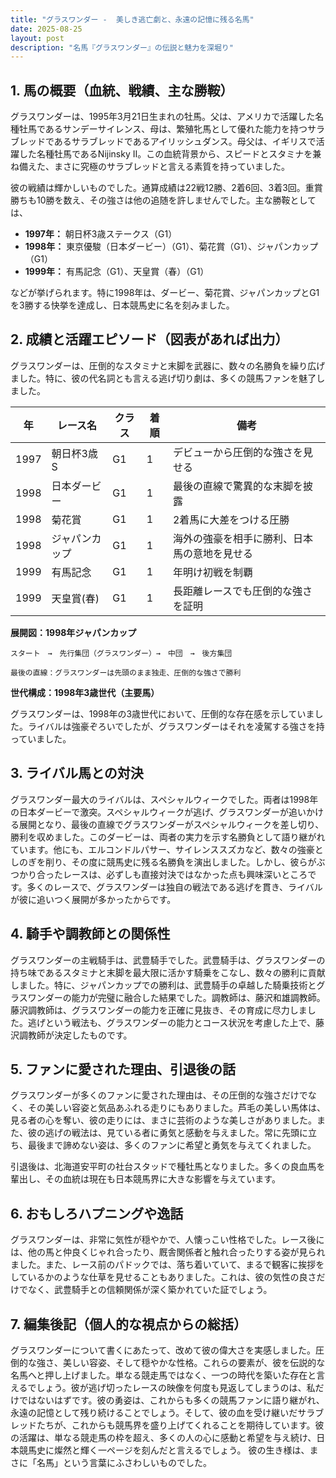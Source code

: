 ```yaml
---
title: "グラスワンダー -  美しき逃亡劇と、永遠の記憶に残る名馬"
date: 2025-08-25
layout: post
description: "名馬『グラスワンダー』の伝説と魅力を深堀り"
---
```


## 1. 馬の概要（血統、戦績、主な勝鞍）

グラスワンダーは、1995年3月21日生まれの牡馬。父は、アメリカで活躍した名種牡馬であるサンデーサイレンス、母は、繁殖牝馬として優れた能力を持つサラブレッドであるサラブレッドであるアイリッシュダンス。母父は、イギリスで活躍した名種牡馬であるNijinsky II。この血統背景から、スピードとスタミナを兼ね備えた、まさに究極のサラブレッドと言える素質を持っていました。

彼の戦績は輝かしいものでした。通算成績は22戦12勝、2着6回、3着3回。重賞勝ちも10勝を数え、その強さは他の追随を許しませんでした。主な勝鞍としては、

* **1997年：** 朝日杯3歳ステークス（G1）
* **1998年：** 東京優駿（日本ダービー）（G1）、菊花賞（G1）、ジャパンカップ（G1）
* **1999年：** 有馬記念（G1）、天皇賞（春）（G1）

などが挙げられます。特に1998年は、ダービー、菊花賞、ジャパンカップとG1を3勝する快挙を達成し、日本競馬史に名を刻みました。


## 2. 成績と活躍エピソード（図表があれば出力）

グラスワンダーは、圧倒的なスタミナと末脚を武器に、数々の名勝負を繰り広げました。特に、彼の代名詞とも言える逃げ切り劇は、多くの競馬ファンを魅了しました。

| 年 | レース名         | クラス | 着順 | 備考                                      |
|---|-----------------|-------|------|-------------------------------------------|
| 1997 | 朝日杯3歳S       | G1    | 1    | デビューから圧倒的な強さを見せる             |
| 1998 | 日本ダービー       | G1    | 1    | 最後の直線で驚異的な末脚を披露             |
| 1998 | 菊花賞           | G1    | 1    | 2着馬に大差をつける圧勝                       |
| 1998 | ジャパンカップ     | G1    | 1    | 海外の強豪を相手に勝利、日本馬の意地を見せる |
| 1999 | 有馬記念         | G1    | 1    | 年明け初戦を制覇                             |
| 1999 | 天皇賞(春)       | G1    | 1    | 長距離レースでも圧倒的な強さを証明           |


**展開図：1998年ジャパンカップ**

```
スタート　→　先行集団（グラスワンダー）→　中団　→　後方集団

最後の直線：グラスワンダーは先頭のまま独走、圧倒的な強さで勝利
```

**世代構成：1998年3歳世代（主要馬）**

グラスワンダーは、1998年の3歳世代において、圧倒的な存在感を示していました。ライバルは強豪ぞろいでしたが、グラスワンダーはそれを凌駕する強さを持っていました。


## 3. ライバル馬との対決

グラスワンダー最大のライバルは、スペシャルウィークでした。両者は1998年の日本ダービーで激突。スペシャルウィークが逃げ、グラスワンダーが追いかける展開となり、最後の直線でグラスワンダーがスペシャルウィークを差し切り、勝利を収めました。このダービーは、両者の実力を示す名勝負として語り継がれています。他にも、エルコンドルパサー、サイレンススズカなど、数々の強豪としのぎを削り、その度に競馬史に残る名勝負を演出しました。しかし、彼らがぶつかり合ったレースは、必ずしも直接対決ではなかった点も興味深いところです。多くのレースで、グラスワンダーは独自の戦法である逃げを貫き、ライバルが彼に追いつく展開が多かったからです。


## 4. 騎手や調教師との関係性

グラスワンダーの主戦騎手は、武豊騎手でした。武豊騎手は、グラスワンダーの持ち味であるスタミナと末脚を最大限に活かす騎乗をこなし、数々の勝利に貢献しました。特に、ジャパンカップでの勝利は、武豊騎手の卓越した騎乗技術とグラスワンダーの能力が完璧に融合した結果でした。調教師は、藤沢和雄調教師。藤沢調教師は、グラスワンダーの能力を正確に見抜き、その育成に尽力しました。逃げという戦法も、グラスワンダーの能力とコース状況を考慮した上で、藤沢調教師が決定したものです。


## 5. ファンに愛された理由、引退後の話

グラスワンダーが多くのファンに愛された理由は、その圧倒的な強さだけでなく、その美しい容姿と気品あふれる走りにもありました。芦毛の美しい馬体は、見る者の心を奪い、彼の走りには、まさに芸術のような美しさがありました。また、彼の逃げの戦法は、見ている者に勇気と感動を与えました。常に先頭に立ち、最後まで諦めない姿は、多くのファンに希望と勇気を与えてくれました。

引退後は、北海道安平町の社台スタッドで種牡馬となりました。多くの良血馬を輩出し、その血統は現在も日本競馬界に大きな影響を与えています。


## 6. おもしろハプニングや逸話

グラスワンダーは、非常に気性が穏やかで、人懐っこい性格でした。レース後には、他の馬と仲良くじゃれ合ったり、厩舎関係者と触れ合ったりする姿が見られました。また、レース前のパドックでは、落ち着いていて、まるで観客に挨拶をしているかのような仕草を見せることもありました。これは、彼の気性の良さだけでなく、武豊騎手との信頼関係が深く築かれていた証でしょう。


## 7. 編集後記（個人的な視点からの総括）

グラスワンダーについて書くにあたって、改めて彼の偉大さを実感しました。圧倒的な強さ、美しい容姿、そして穏やかな性格。これらの要素が、彼を伝説的な名馬へと押し上げました。単なる競走馬ではなく、一つの時代を築いた存在と言えるでしょう。彼が逃げ切ったレースの映像を何度も見返してしまうのは、私だけではないはずです。彼の勇姿は、これからも多くの競馬ファンに語り継がれ、永遠の記憶として残り続けることでしょう。そして、彼の血を受け継いだサラブレッドたちが、これからも競馬界を盛り上げてくれることを期待しています。彼の活躍は、単なる競走馬の枠を超え、多くの人の心に感動と希望を与え続け、日本競馬史に燦然と輝く一ページを刻んだと言えるでしょう。  彼の生き様は、まさに「名馬」という言葉にふさわしいものでした。
